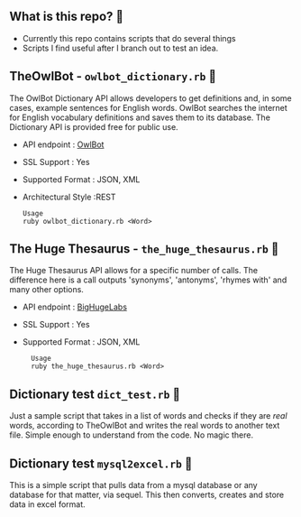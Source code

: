 
## What is this repo? :notebook:
- Currently this repo contains scripts that do several things
- Scripts I find useful after I branch out to test an idea.


## TheOwlBot  - ```owlbot_dictionary.rb``` :memo:
The OwlBot Dictionary API allows developers to get definitions and, in some cases, example sentences for English words. OwlBot searches the internet for English vocabulary definitions and saves them to its database. The Dictionary API is provided free for public use.
- API endpoint : [OwlBot](https://owlbot.info/)
- SSL Support : Yes
- Supported Format : JSON, XML
- Architectural Style :REST

      Usage
      ruby owlbot_dictionary.rb <Word>



## The Huge Thesaurus - ```the_huge_thesaurus.rb``` :memo:
The Huge Thesaurus API allows for a specific number of calls. The difference here is a call outputs 'synonyms', 'antonyms', 'rhymes with' and many other options.
- API endpoint : [BigHugeLabs](https://words.bighugelabs.com)
- SSL Support : Yes
- Supported Format : JSON, XML

        Usage
        ruby the_huge_thesaurus.rb <Word>



## Dictionary test  ```dict_test.rb``` :memo:
Just a sample script that takes in a list of words and checks if they are *real* words, according to TheOwlBot and writes the real words to another text file. Simple enough to understand from the code. No magic there.


## Dictionary test  ```mysql2excel.rb``` :memo:
This is a simple script that pulls data from a mysql database or any database for that matter, via sequel.
This then converts, creates and store data in excel format.
